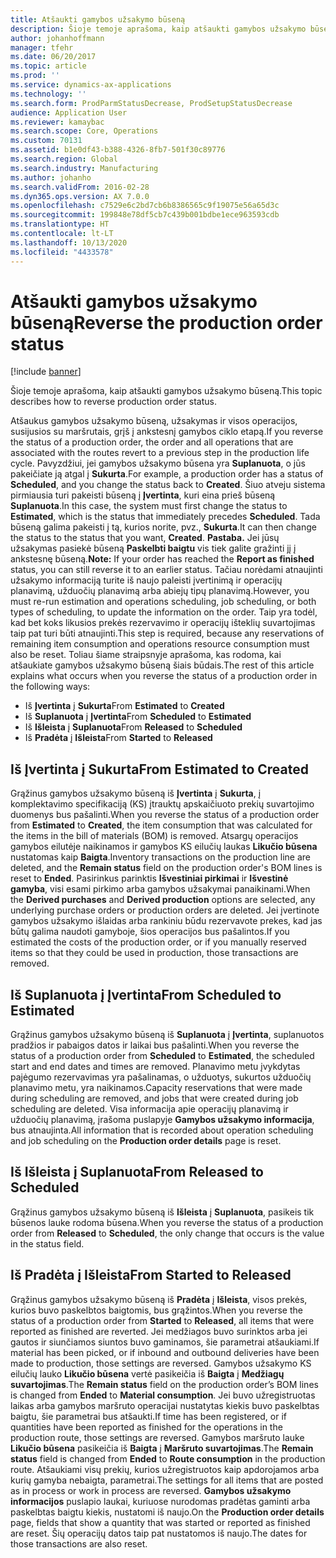 ```yaml
---
title: Atšaukti gamybos užsakymo būseną
description: Šioje temoje aprašoma, kaip atšaukti gamybos užsakymo būseną.
author: johanhoffmann
manager: tfehr
ms.date: 06/20/2017
ms.topic: article
ms.prod: ''
ms.service: dynamics-ax-applications
ms.technology: ''
ms.search.form: ProdParmStatusDecrease, ProdSetupStatusDecrease
audience: Application User
ms.reviewer: kamaybac
ms.search.scope: Core, Operations
ms.custom: 70131
ms.assetid: b1e0df43-b388-4326-8fb7-501f30c89776
ms.search.region: Global
ms.search.industry: Manufacturing
ms.author: johanho
ms.search.validFrom: 2016-02-28
ms.dyn365.ops.version: AX 7.0.0
ms.openlocfilehash: c7529e6c2bd7cb6b8386565c9f19075e56a65d3c
ms.sourcegitcommit: 199848e78df5cb7c439b001bdbe1ece963593cdb
ms.translationtype: HT
ms.contentlocale: lt-LT
ms.lasthandoff: 10/13/2020
ms.locfileid: "4433578"
---
```

# <a name="reverse-the-production-order-status"></a><span data-ttu-id="162eb-103">Atšaukti gamybos užsakymo būseną</span><span class="sxs-lookup"><span data-stu-id="162eb-103">Reverse the production order status</span></span>

[!include [banner](../includes/banner.md)]

<span data-ttu-id="162eb-104">Šioje temoje aprašoma, kaip atšaukti gamybos užsakymo būseną.</span><span class="sxs-lookup"><span data-stu-id="162eb-104">This topic describes how to reverse production order status.</span></span> 

<span data-ttu-id="162eb-105">Atšaukus gamybos užsakymo būseną, užsakymas ir visos operacijos, susijusios su maršrutais, grįš į ankstesnį gamybos ciklo etapą.</span><span class="sxs-lookup"><span data-stu-id="162eb-105">If you reverse the status of a production order, the order and all operations that are associated with the routes revert to a previous step in the production life cycle.</span></span> <span data-ttu-id="162eb-106">Pavyzdžiui, jei gamybos užsakymo būsena yra **Suplanuota**, o jūs pakeičiate ją atgal į **Sukurta**.</span><span class="sxs-lookup"><span data-stu-id="162eb-106">For example, a production order has a status of **Scheduled**, and you change the status back to **Created**.</span></span> <span data-ttu-id="162eb-107">Šiuo atveju sistema pirmiausia turi pakeisti būseną į **Įvertinta**, kuri eina prieš būseną **Suplanuota**.</span><span class="sxs-lookup"><span data-stu-id="162eb-107">In this case, the system must first change the status to **Estimated**, which is the status that immediately precedes **Scheduled**.</span></span> <span data-ttu-id="162eb-108">Tada būseną galima pakeisti į tą, kurios norite, pvz., **Sukurta**.</span><span class="sxs-lookup"><span data-stu-id="162eb-108">It can then change the status to the status that you want, **Created**.</span></span> <span data-ttu-id="162eb-109">**Pastaba.** Jei jūsų užsakymas pasiekė būseną **Paskelbti baigtu** vis tiek galite gražinti jį į ankstesnę būseną.</span><span class="sxs-lookup"><span data-stu-id="162eb-109">**Note:** If your order has reached the **Report as finished** status, you can still reverse it to an earlier status.</span></span> <span data-ttu-id="162eb-110">Tačiau norėdami atnaujinti užsakymo informaciją turite iš naujo paleisti įvertinimą ir operacijų planavimą, užduočių planavimą arba abiejų tipų planavimą.</span><span class="sxs-lookup"><span data-stu-id="162eb-110">However, you must re-run estimation and operations scheduling, job scheduling, or both types of scheduling, to update the information on the order.</span></span> <span data-ttu-id="162eb-111">Taip yra todėl, kad bet koks likusios prekės rezervavimo ir operacijų išteklių suvartojimas taip pat turi būti atnaujinti.</span><span class="sxs-lookup"><span data-stu-id="162eb-111">This step is required, because any reservations of remaining item consumption and operations resource consumption must also be reset.</span></span> <span data-ttu-id="162eb-112">Toliau šiame straipsnyje aprašoma, kas rodoma, kai atšaukiate gamybos užsakymo būseną šiais būdais.</span><span class="sxs-lookup"><span data-stu-id="162eb-112">The rest of this article explains what occurs when you reverse the status of a production order in the following ways:</span></span>

-   <span data-ttu-id="162eb-113">Iš **Įvertinta** į **Sukurta**</span><span class="sxs-lookup"><span data-stu-id="162eb-113">From **Estimated** to **Created**</span></span>
-   <span data-ttu-id="162eb-114">Iš **Suplanuota** į **Įvertinta**</span><span class="sxs-lookup"><span data-stu-id="162eb-114">From **Scheduled** to **Estimated**</span></span>
-   <span data-ttu-id="162eb-115">Iš **Išleista** į **Suplanuota**</span><span class="sxs-lookup"><span data-stu-id="162eb-115">From **Released** to **Scheduled**</span></span>
-   <span data-ttu-id="162eb-116">Iš **Pradėta** į **Išleista**</span><span class="sxs-lookup"><span data-stu-id="162eb-116">From **Started** to **Released**</span></span>

## <a name="from-estimated-to-created"></a><span data-ttu-id="162eb-117">Iš Įvertinta į Sukurta</span><span class="sxs-lookup"><span data-stu-id="162eb-117">From Estimated to Created</span></span>
<span data-ttu-id="162eb-118">Grąžinus gamybos užsakymo būseną iš **Įvertinta** į **Sukurta**, į komplektavimo specifikaciją (KS) įtrauktų apskaičiuoto prekių suvartojimo duomenys bus pašalinti.</span><span class="sxs-lookup"><span data-stu-id="162eb-118">When you reverse the status of a production order from **Estimated** to **Created**, the item consumption that was calculated for the items in the bill of materials (BOM) is removed.</span></span> <span data-ttu-id="162eb-119">Atsargų operacijos gamybos eilutėje naikinamos ir gamybos KS eilučių laukas **Likučio būsena** nustatomas kaip **Baigta**.</span><span class="sxs-lookup"><span data-stu-id="162eb-119">Inventory transactions on the production line are deleted, and the **Remain status** field on the production order's BOM lines is reset to **Ended**.</span></span> <span data-ttu-id="162eb-120">Pasirinkus parinktis **Išvestiniai pirkimai** ir **Išvestinė gamyba**, visi esami pirkimo arba gamybos užsakymai panaikinami.</span><span class="sxs-lookup"><span data-stu-id="162eb-120">When the **Derived purchases** and **Derived production** options are selected, any underlying purchase orders or production orders are deleted.</span></span> <span data-ttu-id="162eb-121">Jei įvertinote gamybos užsakymo išlaidas arba rankiniu būdu rezervavote prekes, kad jas būtų galima naudoti gamyboje, šios operacijos bus pašalintos.</span><span class="sxs-lookup"><span data-stu-id="162eb-121">If you estimated the costs of the production order, or if you manually reserved items so that they could be used in production, those transactions are removed.</span></span>

## <a name="from-scheduled-to-estimated"></a><span data-ttu-id="162eb-122">Iš Suplanuota į Įvertinta</span><span class="sxs-lookup"><span data-stu-id="162eb-122">From Scheduled to Estimated</span></span>
<span data-ttu-id="162eb-123">Grąžinus gamybos užsakymo būseną iš **Suplanuota** į **Įvertinta**, suplanuotos pradžios ir pabaigos datos ir laikai bus pašalinti.</span><span class="sxs-lookup"><span data-stu-id="162eb-123">When you reverse the status of a production order from **Scheduled** to **Estimated**, the scheduled start and end dates and times are removed.</span></span> <span data-ttu-id="162eb-124">Planavimo metu įvykdytas pajėgumo rezervavimas yra pašalinamas, o užduotys, sukurtos užduočių planavimo metu, yra naikinamos.</span><span class="sxs-lookup"><span data-stu-id="162eb-124">Capacity reservations that were made during scheduling are removed, and jobs that were created during job scheduling are deleted.</span></span> <span data-ttu-id="162eb-125">Visa informacija apie operacijų planavimą ir užduočių planavimą, įrašoma puslapyje **Gamybos užsakymo informacija**, bus atnaujinta.</span><span class="sxs-lookup"><span data-stu-id="162eb-125">All information that is recorded about operation scheduling and job scheduling on the **Production order details** page is reset.</span></span>

## <a name="from-released-to-scheduled"></a><span data-ttu-id="162eb-126">Iš Išleista į Suplanuota</span><span class="sxs-lookup"><span data-stu-id="162eb-126">From Released to Scheduled</span></span>
<span data-ttu-id="162eb-127">Grąžinus gamybos užsakymo būseną iš **Išleista** į **Suplanuota**, pasikeis tik būsenos lauke rodoma būsena.</span><span class="sxs-lookup"><span data-stu-id="162eb-127">When you reverse the status of a production order from **Released** to **Scheduled**, the only change that occurs is the value in the status field.</span></span>

## <a name="from-started-to-released"></a><span data-ttu-id="162eb-128">Iš Pradėta į Išleista</span><span class="sxs-lookup"><span data-stu-id="162eb-128">From Started to Released</span></span>
<span data-ttu-id="162eb-129">Grąžinus gamybos užsakymo būseną iš **Pradėta** į **Išleista**, visos prekės, kurios buvo paskelbtos baigtomis, bus grąžintos.</span><span class="sxs-lookup"><span data-stu-id="162eb-129">When you reverse the status of a production order from **Started** to **Released**, all items that were reported as finished are reverted.</span></span> <span data-ttu-id="162eb-130">Jei medžiagos buvo surinktos arba jei gautos ir siunčiamos siuntos buvo gaminamos, šie parametrai atšaukiami.</span><span class="sxs-lookup"><span data-stu-id="162eb-130">If material has been picked, or if inbound and outbound deliveries have been made to production, those settings are reversed.</span></span> <span data-ttu-id="162eb-131">Gamybos užsakymo KS eilučių lauko **Likučio būsena** vertė pasikeičia iš **Baigta** į **Medžiagų suvartojimas**.</span><span class="sxs-lookup"><span data-stu-id="162eb-131">The **Remain status** field on the production order’s BOM lines is changed from **Ended** to **Material consumption**.</span></span> <span data-ttu-id="162eb-132">Jei buvo užregistruotas laikas arba gamybos maršruto operacijai nustatytas kiekis buvo paskelbtas baigtu, šie parametrai bus atšaukti.</span><span class="sxs-lookup"><span data-stu-id="162eb-132">If time has been registered, or if quantities have been reported as finished for the operations in the production route, those settings are reversed.</span></span> <span data-ttu-id="162eb-133">Gamybos maršruto lauke **Likučio būsena** pasikeičia iš **Baigta** į **Maršruto suvartojimas**.</span><span class="sxs-lookup"><span data-stu-id="162eb-133">The **Remain status** field is changed from **Ended** to **Route consumption** in the production route.</span></span> <span data-ttu-id="162eb-134">Atšaukiami visų prekių, kurios užregistruotos kaip apdorojamos arba kurių gamyba nebaigta, parametrai.</span><span class="sxs-lookup"><span data-stu-id="162eb-134">The settings for all items that are posted as in process or work in process are reversed.</span></span> <span data-ttu-id="162eb-135">**Gamybos užsakymo informacijos** puslapio laukai, kuriuose nurodomas pradėtas gaminti arba paskelbtas baigtu kiekis, nustatomi iš naujo.</span><span class="sxs-lookup"><span data-stu-id="162eb-135">On the **Production order details** page, fields that show a quantity that was started or reported as finished are reset.</span></span> <span data-ttu-id="162eb-136">Šių operacijų datos taip pat nustatomos iš naujo.</span><span class="sxs-lookup"><span data-stu-id="162eb-136">The dates for those transactions are also reset.</span></span>



